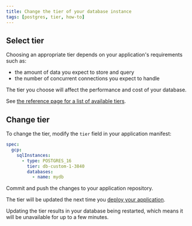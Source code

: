 ```yaml
---
title: Change the tier of your database instance
tags: [postgres, tier, how-to]
---
```


## Select tier

Choosing an appropriate tier depends on your application's requirements such as:

- the amount of data you expect to store and query
- the number of concurrent connections you expect to handle

The tier you choose will affect the performance and cost of your database.

See [the reference page for a list of available tiers](../reference/README.md#server-size).

## Change tier

To change the tier, modify the `tier` field in your application manifest:

```yaml title="app.yaml" hl_lines="5"
spec:
  gcp:
    sqlInstances:
      - type: POSTGRES_16
        tier: db-custom-1-3840
        databases:
          - name: mydb
```

Commit and push the changes to your application repository.

The tier will be updated the next time you [deploy your application](../../../build/how-to/build-and-deploy.md).

Updating the tier results in your database being restarted, which means it will be unavailable for up to a few minutes.
